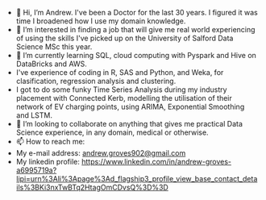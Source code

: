 - 👋 Hi, I’m Andrew. I've been a Doctor for the last 30 years. I figured it was time I broadened how I use my domain knowledge. 
- 👀 I’m interested in finding a job that will give me real world experiencing of using the skills I've picked up on the University of Salford Data Science MSc this year.
- 🌱 I’m currently learning SQL, cloud computing with Pyspark and Hive on DataBricks and AWS. 
- I've experience of coding in R, SAS and Python, and Weka, for clasification, regression analysis and clustering.
- I got to do some funky Time Series Analysis during my industry placement with Connected Kerb, modelling the utilisation of their network of EV charging points, using ARIMA, Exponential Smoothing and LSTM.
- 💞️ I’m looking to collaborate on anything that gives me practical Data Science experience, in any domain, medical or otherwise.
- 📫 How to reach me:
- My e-mail address: andrew.groves902@gmail.com
- My linkedin profile: https://www.linkedin.com/in/andrew-groves-a6995719a?lipi=urn%3Ali%3Apage%3Ad_flagship3_profile_view_base_contact_details%3BKi3nxTwBTq2HtagOmCDvsQ%3D%3D

